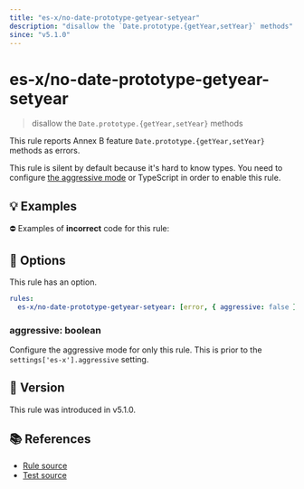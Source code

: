 ```yaml
---
title: "es-x/no-date-prototype-getyear-setyear"
description: "disallow the `Date.prototype.{getYear,setYear}` methods"
since: "v5.1.0"
---
```


# es-x/no-date-prototype-getyear-setyear
> disallow the `Date.prototype.{getYear,setYear}` methods

This rule reports Annex B feature `Date.prototype.{getYear,setYear}` methods as errors.

This rule is silent by default because it's hard to know types. You need to configure [the aggressive mode](../#the-aggressive-mode) or TypeScript in order to enable this rule.

## 💡 Examples

⛔ Examples of **incorrect** code for this rule:

<eslint-playground type="bad" code="/*eslint es-x/no-date-prototype-getyear-setyear: [error, { aggressive: true }] */
foo.getYear()
foo.setYear(99)
" />

## 🔧 Options

This rule has an option.

```yml
rules:
  es-x/no-date-prototype-getyear-setyear: [error, { aggressive: false }]
```

### aggressive: boolean

Configure the aggressive mode for only this rule.
This is prior to the `settings['es-x'].aggressive` setting.

## 🚀 Version

This rule was introduced in v5.1.0.

## 📚 References

- [Rule source](https://github.com/ota-meshi/eslint-plugin-es-x/blob/master/lib/rules/no-date-prototype-getyear-setyear.js)
- [Test source](https://github.com/ota-meshi/eslint-plugin-es-x/blob/master/tests/lib/rules/no-date-prototype-getyear-setyear.js)
